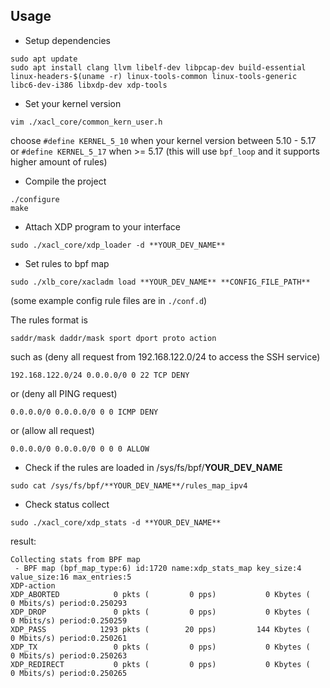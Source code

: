 ## Usage

- Setup dependencies

```
sudo apt update
sudo apt install clang llvm libelf-dev libpcap-dev build-essential linux-headers-$(uname -r) linux-tools-common linux-tools-generic libc6-dev-i386 libxdp-dev xdp-tools
```

- Set your kernel version

```
vim ./xacl_core/common_kern_user.h
```

choose `#define KERNEL_5_10` when your kernel version between 5.10 - 5.17
or `#define KERNEL_5_17` when >= 5.17 (this will use `bpf_loop` and it supports higher amount of rules)

- Compile the project

```
./configure
make
```

- Attach XDP program to your interface

```
sudo ./xacl_core/xdp_loader -d **YOUR_DEV_NAME**
```

- Set rules to bpf map

```
sudo ./xlb_core/xacladm load **YOUR_DEV_NAME** **CONFIG_FILE_PATH**
```

(some example config rule files are in `./conf.d`)

The rules format is

```
saddr/mask daddr/mask sport dport proto action
```

such as (deny all request from 192.168.122.0/24 to access the SSH service)

```
192.168.122.0/24 0.0.0.0/0 0 22 TCP DENY
```

or (deny all PING request)
```
0.0.0.0/0 0.0.0.0/0 0 0 ICMP DENY
```

or (allow all request)
```
0.0.0.0/0 0.0.0.0/0 0 0 0 ALLOW
```

- Check if the rules are loaded in /sys/fs/bpf/**YOUR_DEV_NAME**

```
sudo cat /sys/fs/bpf/**YOUR_DEV_NAME**/rules_map_ipv4
```

- Check status collect

```
sudo ./xacl_core/xdp_stats -d **YOUR_DEV_NAME**
```

result:

```
Collecting stats from BPF map
 - BPF map (bpf_map_type:6) id:1720 name:xdp_stats_map key_size:4 value_size:16 max_entries:5
XDP-action  
XDP_ABORTED            0 pkts (         0 pps)           0 Kbytes (     0 Mbits/s) period:0.250293
XDP_DROP               0 pkts (         0 pps)           0 Kbytes (     0 Mbits/s) period:0.250259
XDP_PASS            1293 pkts (        20 pps)         144 Kbytes (     0 Mbits/s) period:0.250261
XDP_TX                 0 pkts (         0 pps)           0 Kbytes (     0 Mbits/s) period:0.250263
XDP_REDIRECT           0 pkts (         0 pps)           0 Kbytes (     0 Mbits/s) period:0.250265
```



